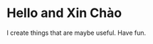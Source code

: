 # Hello and Xin Chào

I create things that are maybe useful. Have fun.

<!--
## Frequently Used 
<p align="left">
 <a href="#">
    <img src="https://github.com/MikeCodesDotNET/ColoredBadges/blob/master/svg/dev/languages/js.svg" alt="JS" style="vertical-align:top; margin:6px 4px">
  </a>  
 <a href="#">
    <img src="https://github.com/MikeCodesDotNET/ColoredBadges/blob/master/svg/dev/languages/swift.svg" alt="Swift" style="vertical-align:top; margin:6px 4px">
  </a>  
  <a href="#">
    <img src="https://github.com/MikeCodesDotNET/ColoredBadges/blob/master/svg/dev/frameworks/nodejs.svg" alt="NodeJS" style="vertical-align:top; margin:6px 4px">
  </a>  
</p>

## Primary Tools
<p align="left">
 <a href="#">
    <img src="https://github.com/MikeCodesDotNET/ColoredBadges/blob/master/svg/devices/mac.svg" alt="Mac" style="vertical-align:top; margin:6px 4px">
  </a>  
 <a href="#">
    <img src="https://github.com/MikeCodesDotNET/ColoredBadges/blob/master/svg/dev/tools/xcode.svg" alt="Xcode" style="vertical-align:top; margin:6px 4px">
  </a>  
  <a href="#">
    <img src="https://github.com/MikeCodesDotNET/ColoredBadges/blob/master/svg/dev/tools/jetbrains_webstorm.svg" alt="Web Storm" style="vertical-align:top; margin:6px 4px">
  </a>  
</p>

## Language Density Overall
<a href="https://github.com/KaNguy/"> <img align="center" src="https://github-readme-stats.vercel.app/api/top-langs/?username=KaNguy&theme=tokyonight" alt="Lang Frequency"/> </a>
-->
<!--
**KaNguy/KaNguy** is a ✨ _special_ ✨ repository because its `README.md` (this file) appears on your GitHub profile.
-->
